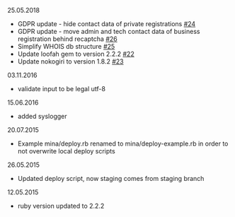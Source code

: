 25.05.2018
* GDPR update - hide contact data of private registrations [#24](https://github.com/internetee/whois/issues/24)
* GDPR update - move admin and tech contact data of business registration behind recaptcha [#26](https://github.com/internetee/whois/issues/26)
* Simplify WHOIS db structure [#25](https://github.com/internetee/whois/issues/25)
* Update loofah gem to version 2.2.2 [#22](https://github.com/internetee/whois/pull/22)
* Update nokogiri to version 1.8.2 [#23](https://github.com/internetee/whois/pull/23)

03.11.2016

* validate input to be legal utf-8

15.06.2016

* added syslogger

20.07.2015

* Example mina/deploy.rb renamed to mina/deploy-example.rb in order to not overwrite local deploy scripts

26.05.2015

* Updated deploy script, now staging comes from staging branch

12.05.2015

* ruby version updated to 2.2.2
